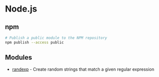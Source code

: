 # Node.js
## npm
```bash
# Publish a public module to the NPM repository
npm publish --access public
```

## Modules
* [randexp](https://github.com/fent/randexp.js) - Create random strings that match a given regular expression
